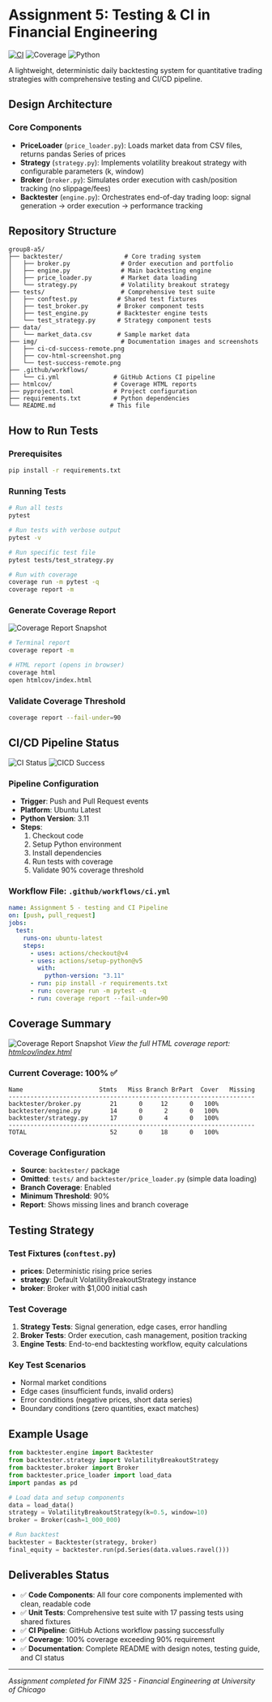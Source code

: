 # Assignment 5: Testing & CI in Financial Engineering

[![CI](https://github.com/choijaewon959/group8-a5/actions/workflows/ci.yml/badge.svg)](https://github.com/choijaewon959/group8-a5/actions/workflows/ci.yml)
![Coverage](https://img.shields.io/badge/coverage-100%25-brightgreen)
![Python](https://img.shields.io/badge/python-3.11-blue)

A lightweight, deterministic daily backtesting system for quantitative trading strategies with comprehensive testing and CI/CD pipeline.

## Design Architecture

### Core Components

* **PriceLoader** (`price_loader.py`): Loads market data from CSV files, returns pandas Series of prices
* **Strategy** (`strategy.py`): Implements volatility breakout strategy with configurable parameters (k, window)
* **Broker** (`broker.py`): Simulates order execution with cash/position tracking (no slippage/fees)
* **Backtester** (`engine.py`): Orchestrates end-of-day trading loop: signal generation → order execution → performance tracking

## Repository Structure

```
group8-a5/
├── backtester/                 # Core trading system
│   ├── broker.py              # Order execution and portfolio 
│   ├── engine.py              # Main backtesting engine
│   ├── price_loader.py        # Market data loading
│   └── strategy.py            # Volatility breakout strategy
├── tests/                     # Comprehensive test suite
│   ├── conftest.py           # Shared test fixtures
│   ├── test_broker.py        # Broker component tests
│   ├── test_engine.py        # Backtester engine tests
│   └── test_strategy.py      # Strategy component tests
├── data/
│   └── market_data.csv       # Sample market data
├── img/                       # Documentation images and screenshots
│   ├── ci-cd-success-remote.png
│   ├── cov-html-screenshot.png
│   └── test-success-remote.png
├── .github/workflows/
│   └── ci.yml               # GitHub Actions CI pipeline
├── htmlcov/                 # Coverage HTML reports
├── pyproject.toml           # Project configuration
├── requirements.txt         # Python dependencies
└── README.md               # This file
```

## How to Run Tests

### Prerequisites
```bash
pip install -r requirements.txt
```

### Running Tests
```bash
# Run all tests
pytest

# Run tests with verbose output
pytest -v

# Run specific test file
pytest tests/test_strategy.py

# Run with coverage
coverage run -m pytest -q
coverage report -m
```

### Generate Coverage Report
![Coverage Report Snapshot](./img/cov-html-screenshot.png)

```bash
# Terminal report
coverage report -m

# HTML report (opens in browser)
coverage html
open htmlcov/index.html
```

### Validate Coverage Threshold
```bash
coverage report --fail-under=90
```

## CI/CD Pipeline Status

![CI Status](https://github.com/choijaewon959/group8-a5/actions/workflows/ci.yml/badge.svg)
![CICD Success](./img/ci-cd-success-remote.png)


### Pipeline Configuration
- **Trigger**: Push and Pull Request events
- **Platform**: Ubuntu Latest
- **Python Version**: 3.11
- **Steps**:
  1. Checkout code
  2. Setup Python environment
  3. Install dependencies
  4. Run tests with coverage
  5. Validate 90% coverage threshold

### Workflow File: `.github/workflows/ci.yml`
```yaml
name: Assignment 5 - testing and CI Pipeline
on: [push, pull_request]
jobs:
  test:
    runs-on: ubuntu-latest
    steps:
      - uses: actions/checkout@v4
      - uses: actions/setup-python@v5
        with:
          python-version: "3.11"
      - run: pip install -r requirements.txt
      - run: coverage run -m pytest -q
      - run: coverage report --fail-under=90
```

## Coverage Summary
![Coverage Report Snapshot](./img/test-success-remote.png)
_View the full HTML coverage report: [htmlcov/index.html](htmlcov/index.html)_

### Current Coverage: **100%** ✅

```
Name                     Stmts   Miss Branch BrPart  Cover   Missing
--------------------------------------------------------------------
backtester/broker.py        21      0     12      0   100%
backtester/engine.py        14      0      2      0   100%
backtester/strategy.py      17      0      4      0   100%
--------------------------------------------------------------------
TOTAL                       52      0     18      0   100%
```

### Coverage Configuration
- **Source**: `backtester/` package
- **Omitted**: `tests/` and `backtester/price_loader.py` (simple data loading)
- **Branch Coverage**: Enabled
- **Minimum Threshold**: 90%
- **Report**: Shows missing lines and branch coverage

## Testing Strategy

### Test Fixtures (`conftest.py`)
- **prices**: Deterministic rising price series
- **strategy**: Default VolatilityBreakoutStrategy instance
- **broker**: Broker with $1,000 initial cash

### Test Coverage
1. **Strategy Tests**: Signal generation, edge cases, error handling
2. **Broker Tests**: Order execution, cash management, position tracking
3. **Engine Tests**: End-to-end backtesting workflow, equity calculations

### Key Test Scenarios
- Normal market conditions
- Edge cases (insufficient funds, invalid orders)
- Error conditions (negative prices, short data series)
- Boundary conditions (zero quantities, exact matches)

## Example Usage

```python
from backtester.engine import Backtester
from backtester.strategy import VolatilityBreakoutStrategy
from backtester.broker import Broker
from backtester.price_loader import load_data
import pandas as pd

# Load data and setup components
data = load_data()
strategy = VolatilityBreakoutStrategy(k=0.5, window=10)
broker = Broker(cash=1_000_000)

# Run backtest
backtester = Backtester(strategy, broker)
final_equity = backtester.run(pd.Series(data.values.ravel()))
```

## Deliverables Status

- ✅ **Code Components**: All four core components implemented with clean, readable code
- ✅ **Unit Tests**: Comprehensive test suite with 17 passing tests using shared fixtures
- ✅ **CI Pipeline**: GitHub Actions workflow passing successfully
- ✅ **Coverage**: 100% coverage exceeding 90% requirement
- ✅ **Documentation**: Complete README with design notes, testing guide, and CI status

---

*Assignment completed for FINM 325 - Financial Engineering at University of Chicago*

